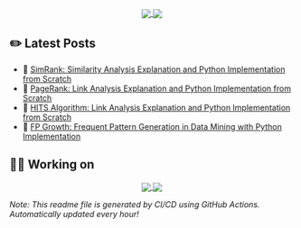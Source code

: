 <p align=center>
    <a href="https://github.com/chonyy">
      <img align="center" src="https://github-readme-stats.chonyy.vercel.app/api?username=chonyy&show_icons=true&theme=vue-dark&hide=issues,prs,contribs&custom_title=Chonyy's GitHub Stats&include_all_commits=true&count_private=true&line_height=40" />
    </a>
    <a href="https://github.com/chonyy">
      <img align="center" src="https://github-readme-stats.anuraghazra1.vercel.app/api/top-langs/?username=chonyy&layout=compact&theme=vue-dark" />
    </a>
</p>

## ✏️ Latest Posts

<!-- BLOG-POST-LIST:START -->
 - 📕 [SimRank: Similarity Analysis Explanation and Python Implementation from Scratch](https://towardsdatascience.com/simrank-similarity-analysis-1d8d5a18766a?source=rss-9ea468188884------2)
 - 📗 [PageRank: Link Analysis Explanation and Python Implementation from Scratch](https://towardsdatascience.com/pagerank-3c568a7d2332?source=rss-9ea468188884------2)
 - 📘 [HITS Algorithm: Link Analysis Explanation and Python Implementation from Scratch](https://towardsdatascience.com/hits-algorithm-link-analysis-explanation-and-python-implementation-61f0762fd7cf?source=rss-9ea468188884------2)
 - 📙 [FP Growth: Frequent Pattern Generation in Data Mining with Python Implementation](https://towardsdatascience.com/fp-growth-frequent-pattern-generation-in-data-mining-with-python-implementation-244e561ab1c3?source=rss-9ea468188884------2)<!-- BLOG-POST-LIST:END -->

## 👨‍💻 Working on

<p align=center>
    <a href="https://github.com/chonyy/AI-basketball-analysis">
      <img align="center" src="https://github-readme-stats.vercel.app/api/pin/?username=chonyy&repo=AI-basketball-analysis&theme=vue-dark" />
    </a>
    <a href="https://github.com/chonyy/ML-auto-baseball-pitching-overlay">
      <img align="center" src="https://github-readme-stats.vercel.app/api/pin/?username=chonyy&repo=ML-auto-baseball-pitching-overlay&theme=vue-dark" />
    </a>
</p>

*Note: This readme file is generated by CI/CD using GitHub Actions. Automatically updated every hour!*
